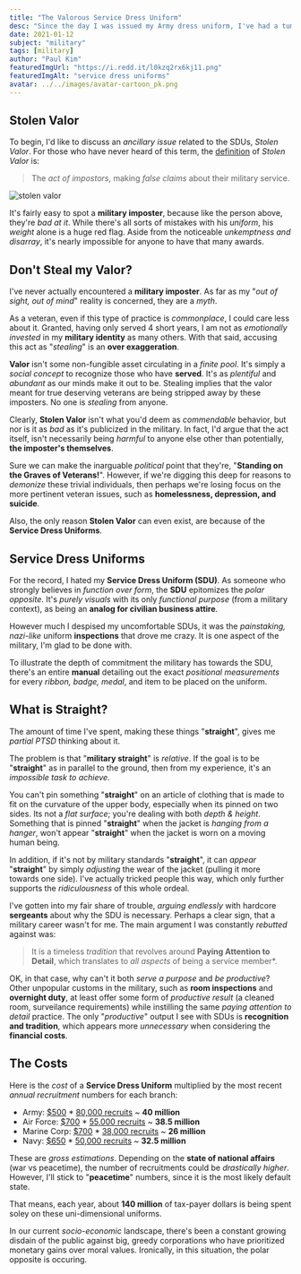 ```yaml
---
title: "The Valorous Service Dress Uniform"
desc: "Since the day I was issued my Army dress uniform, I've had a tumultuous relationship with them."
date: 2021-01-12
subject: "military"
tags: [military]
author: "Paul Kim"
featuredImgUrl: "https://i.redd.it/l0kzq2rx6kj11.png"
featuredImgAlt: "service dress uniforms"
avatar: ../../images/avatar-cartoon_pk.png
---
```


## Stolen Valor

To begin, I'd like to discuss an *ancillary issue* related to the SDUs, *Stolen Valor*.  For those who have never heard of this term, the [definition](https://en.wikipedia.org/wiki/Military_impostor) of *Stolen Valor* is:
> The *act of impostors*, making *false claims* about their military service.

![stolen valor](https://www.wearethemighty.com/app/uploads/legacy/assets.rbl.ms/17246658/origin.jpg)

It's fairly easy to spot a **military imposter**, because like the person above, they're *bad at it*.  While there's all sorts of mistakes with his *uniform*, his *weight* alone is a huge red flag. Aside from the noticeable *unkemptness and disarray*, it's nearly impossible for anyone to have that many awards.

## Don't Steal my Valor?

I've never actually encountered a **military imposter**.  As far as my "*out of sight, out of mind*" reality is concerned, they are a *myth*.

As a veteran, even if this type of practice is *commonplace*, I could care less about it.  Granted, having only served 4 short years, I am not as *emotionally invested* in my **military identity** as many others.  With that said, accusing this act as "*stealing*" is an **over exaggeration**.

**Valor** isn't some non-fungible asset circulating in a *finite pool*. It's simply a *social concept* to recognize those who have **served**.  It's as *plentiful* and *abundant* as our minds make it out to be.  Stealing implies that the valor meant for true deserving veterans are being stripped away by these imposters.  No one is *stealing* from anyone.  

Clearly, **Stolen Valor** isn't what you'd deem as *commendable* behavior, but nor is it as *bad* as it's publicized in the military.  In fact, I'd argue that the act itself, isn't necessarily being *harmful* to anyone else other than potentially, **the imposter's themselves**.

Sure we can make the inarguable *political* point that they're, "**Standing on the Graves of Veterans!**".  However, if we're digging this deep for reasons to *demonize* these trivial individuals, then perhaps we're losing focus on the more pertinent veteran issues, such as **homelessness, depression, and suicide**.

Also, the only reason **Stolen Valor** can even exist, are because of the **Service Dress Uniforms**.

## Service Dress Uniforms

For the record, I hated my **Service Dress Uniform (SDU)**.  As someone who strongly believes in *function over form*, the **SDU** epitomizes the *polar opposite*.  It's *purely visuals* with its only *functional purpose* (from a military context), as being an **analog for civilian business attire**.

However much I despised my uncomfortable SDUs, it was the *painstaking, nazi-like* uniform **inspections** that drove me crazy. It is one aspect of the military, I'm glad to be done with.  

To illustrate the depth of commitment the military has towards the SDU, there's an entire **manual** detailing out the exact *positional measurements* for every *ribbon, badge, medal*, and item to be placed on the uniform.

## What is Straight?

The amount of time I've spent, making these things "**straight**", gives me *partial PTSD* thinking about it.

The problem is that "**military straight**" is *relative*.  If the goal is to be "**straight**" as in parallel to the ground, then from my experience, it's an *impossible task to achieve*.  

You can't pin something "**straight**" on an article of clothing that is made to fit on the curvature of the upper body, especially when its pinned on two sides.  Its not a *flat surface*; you're dealing with both *depth & height*. Something that is pinned "**straight**" when the jacket is *hanging from a hanger*, won't appear "**straight**" when the jacket is worn on a moving human being.

In addition, if it's not by military standards "**straight**", it can *appear* "**straight**" by simply *adjusting* the wear of the jacket (pulling it more towards one side). I've actually tricked people this way, which only further supports the *ridiculousness* of this whole ordeal.

I've gotten into my fair share of trouble, *arguing endlessly* with hardcore **sergeants** about why the SDU is necessary.  Perhaps a clear sign, that a military career wasn't for me.  The main argument I was constantly *rebutted* against was:
> It is a timeless *tradition* that revolves around **Paying Attention to Detail**, which translates to *all aspects* of being a service member*.

OK, in that case, why can't it both *serve a purpose* and *be productive*? Other unpopular customs in the military, such as **room inspections** and **overnight duty**, at least offer some form of *productive result* (a cleaned room, surveilance requirements) while instilling the same *paying attention to detail* practice.  The only "*productive*" output I see with SDUs is **recognition and tradition**, which appears more *unnecessary* when considering the **financial costs**.

## The Costs

Here is the *cost* of a **Service Dress Uniform** multiplied by the most recent *annual recruitment* numbers for each branch:

- Army: [$500](https://www.armytimes.com/news/your-army/2020/08/11/new-army-service-uniform-will-be-issued-to-recruits-this-winter/#:~:text=The%20new%20uniforms%20will%20cost,Koglin%2C%20an%20AAFES%20merchandise%20manager.&text=All%20the%20new%20uniform%20items,life%2C%20according%20to%20the%20Army) * [80,000 recruits](https://recruiting.army.mil/pao/facts_figures/) ~ **40 million**
- Air Force: [$700](https://en.wikipedia.org/wiki/Uniforms_of_the_United_States_Air_Force#:~:text=Each%20uniform%20costs%20%24700%20with,to%20personally%20pay%20for%20purchase.) * [55,000 recruits](https://www.airforcetimes.com/news/your-air-force/2019/10/09/air-force-breaks-recruiting-record-in-2019-again/#:~:text=The%20Air%20Force%20surpassed%20its,it%20recruited%20in%20fiscal%202016.) ~ **38.5 million**
- Marine Corp: [$700](http://www.uniforms-4u.com/p-usmc-enlisted-dress-blue-uniform-14463.aspx) * [38,000 recruits](https://www.thebalancecareers.com/things-to-consider-when-choosing-to-join-the-marine-corps-3354338#:~:text=With%20the%20exception%20of%20the,average%2080%2C000%20yearly%20recruiting%20goal.) ~ **26 million**
- Navy: [$650](https://taskandpurpose.com/news/cost-officer-uniforms-demonstrates-gender-inequality-navy/) * [50,000 recruits](https://www.cnrc.navy.mil/pages-nrc-links/nrc-facts-stats.htm) ~ **32.5 million**

These are *gross estimations*. Depending on the **state of national affairs** (war vs peacetime), the number of recruitments could be *drastically higher*.  However, I'll stick to "**peacetime**" numbers, since it is the most likely default state.

That means, each year, about **140 million** of tax-payer dollars is being spent soley on these uni-dimensional uniforms.

In our current *socio-economic* landscape, there's been a constant growing disdain of the public against big, greedy corporations who have prioritized monetary gains over moral values.  Ironically, in this situation, the polar opposite is occuring.  